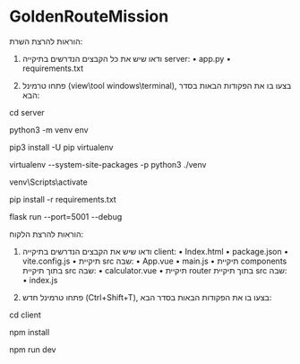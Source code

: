 # GoldenRouteMission
הוראות להרצת השרת:
1.	ודאו שיש את כל הקבצים הנדרשים בתיקייה server:
•	app.py
•	requirements.txt

2.	פתחו טרמינל (view\tool windows\terminal), בצעו בו את הפקודות הבאות בסדר הבא:

cd server

python3 -m venv env

pip3 install -U pip virtualenv

virtualenv --system-site-packages -p python3 ./venv

venv\Scripts\activate

pip install -r requirements.txt

flask run --port=5001 --debug

הוראות להרצת הלקוח:
1.	ודאו שיש את הקבצים הנדרשים בתיקייה client:
•	Index.html
•	package.json
•	vite.config.js
•	תיקיית src שבה:
•	App.vue
•	main.js
•	תיקיית components בתוך תיקיית src שבה:
•	calculator.vue
•	תיקיית router בתוך תיקיית src שבה:
•	index.js

2.	פתחו טרמינל חדש (Ctrl+Shift+T), בצעו בו את הפקודות הבאות בסדר הבא:

cd client

npm install

npm run dev

